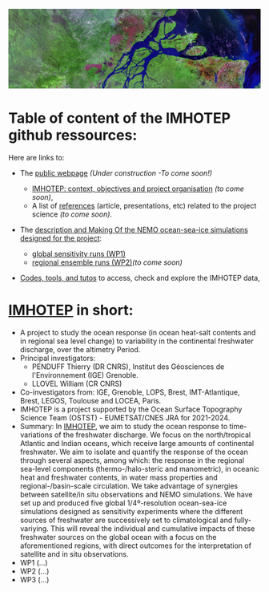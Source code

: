 ![imhotep](DOCS/FIGS/amazon_delta_wikipedia.png)

# Table of content of the IMHOTEP github ressources:

Here are links to:
* The [public webpage]() _(Under construction -To come soon!)_
    - [IMHOTEP: context, objectives and project organisation]() _(to come soon)_, 
    - A list of [references]() (article, presentations, etc) related to the project science _(to come soon)_.
    
* The [description and Making Of the NEMO ocean-sea-ice simulations designed for the project](https://github.com/molines/IMHOTEP):
  - [global sensitivity runs (WP1)](https://github.com/molines/IMHOTEP/tree/master/eORCA025)
  - [regional ensemble runs (WP2)]()_(to come soon)_
  
* [Codes, tools, and tutos](/TOOLS/) to access, check and explore the IMHOTEP data,
 



# [IMHOTEP]() in short:
* A project to study the ocean response (in ocean heat-salt contents and in regional sea level change) to variability in the continental freshwater discharge, over the altimetry Period.
* Principal investigators: 
    - PENDUFF Thierry (DR CNRS), Institut des Géosciences de l'Environnement (IGE) Grenoble.
    - LLOVEL William (CR CNRS)
* Co-investigators from: IGE, Grenoble, LOPS, Brest,  IMT-Atlantique, Brest,  LEGOS, Toulouse	 and LOCEA, Paris.
* IMHOTEP is a project supported by the Ocean Surface Topography Science Team (OSTST) - EUMETSAT/CNES JRA  for 2021-2024. 
* Summary: In [IMHOTEP](), we aim to study the ocean response to time-variations of the  freshwater discharge. We focus on the north/tropical Atlantic and Indian oceans, which receive large amounts of continental freshwater. We aim to isolate and quantify the response of the ocean through several aspects, among which: the response in the regional sea-level components (thermo-/halo-steric and manometric), in oceanic heat and freshwater contents, in water mass properties and regional-/basin-scale circulation.
We  take advantage of synergies between satellite/in situ observations and NEMO simulations. We have  set up and produced  five global 1/4º-resolution ocean-sea-ice simulations designed as sensitivity experiments where the different sources of freshwater are successively set to climatological and fully-variying. This will reveal the individual and cumulative impacts of these freshwater sources on the global ocean with a focus on the aforementioned regions, with direct outcomes for the interpretation of satellite and in situ observations.
* WP1 (...)
* WP2 (...)
* WP3 (...)
